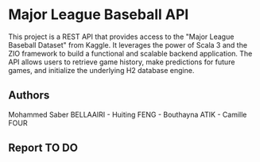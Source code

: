 # Major League Baseball API

This project is a REST API that provides access to the "Major League Baseball Dataset" from Kaggle. It leverages the power of Scala 3 and the ZIO framework to build a functional and scalable backend application. The API allows users to retrieve game history, make predictions for future games, and initialize the underlying H2 database engine.

## Authors 

Mohammed Saber BELLAAIRI -
Huiting FENG -
Bouthayna ATIK -
Camille FOUR


## Report TO DO